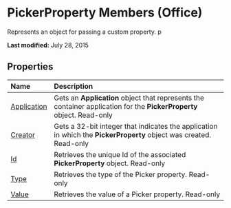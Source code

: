 
# PickerProperty Members (Office)
Represents an object for passing a custom property. p

 **Last modified:** July 28, 2015


## Properties



|**Name**|**Description**|
|:-----|:-----|
| [Application](c520b8b6-ff0d-3bda-31c9-8fa55d6e4471.md)|Gets an  **Application** object that represents the container application for the **PickerProperty** object. Read-only|
| [Creator](76de1a78-b40c-11d0-27bf-22c934c56ac9.md)|Gets a 32-bit integer that indicates the application in which the  **PickerProperty** object was created. Read-only|
| [Id](64d97500-f722-6f9b-3283-be1aa96d2766.md)|Retrieves the unique Id of the associated  **PickerProperty** object. Read-only|
| [Type](83de19ea-f38a-c573-370e-77452cf8ed61.md)|Retrieves the type of the Picker property. Read-only|
| [Value](653dbf4b-cccf-4c06-f9cc-7d2c69ec106c.md)|Retrieves the value of a Picker property. Read-only|
